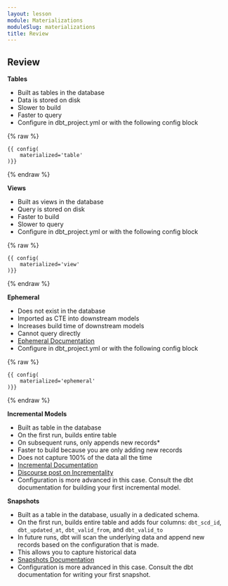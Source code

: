 ```yaml
---
layout: lesson
module: Materializations
moduleSlug: materializations
title: Review
---
```


## Review

**Tables**

- Built as tables in the database
- Data is stored on disk
- Slower to build
- Faster to query
- Configure in dbt_project.yml or with the following config block

{% raw %}

```
{{ config(
    materialized='table'
)}}
```
{% endraw %}

**Views**

- Built as views in the database
- Query is stored on disk
- Faster to build
- Slower to query
- Configure in dbt_project.yml or with the following config block

{% raw %}

```
{{ config(
    materialized='view'
)}}
```
{% endraw %}

**Ephemeral**

- Does not exist in the database
- Imported as CTE into downstream models
- Increases build time of downstream models
- Cannot query directly
- [Ephemeral Documentation](https://docs.getdbt.com/docs/building-a-dbt-project/building-models/materializations#ephemeral)
- Configure in dbt_project.yml or with the following config block

{% raw %}

```
{{ config(
    materialized='ephemeral'
)}}
```
{% endraw %}

**Incremental Models**

- Built as table in the database
- On the first run, builds entire table
- On subsequent runs, only appends new records*
- Faster to build because you are only adding new records
- Does not capture 100% of the data all the time
- [Incremental Documentation](https://docs.getdbt.com/docs/building-a-dbt-project/building-models/materializations#incremental)
- [Discourse post on Incrementality](https://discourse.getdbt.com/t/on-the-limits-of-incrementality/303)
- Configuration is more advanced in this case.  Consult the dbt documentation for building your first incremental model.

**Snapshots**

- Built as a table in the database, usually in a dedicated schema.
- On the first run, builds entire table and adds four columns: `dbt_scd_id`, `dbt_updated_at`, `dbt_valid_from`, and `dbt_valid_to`
- In future runs, dbt will scan the underlying data and append new records based on the configuration that is made.
- This allows you to capture historical data
- [Snapshots Documentation](https://docs.getdbt.com/docs/building-a-dbt-project/snapshots)
- Configuration is more advanced in this case.  Consult the dbt documentation for writing your first snapshot.

